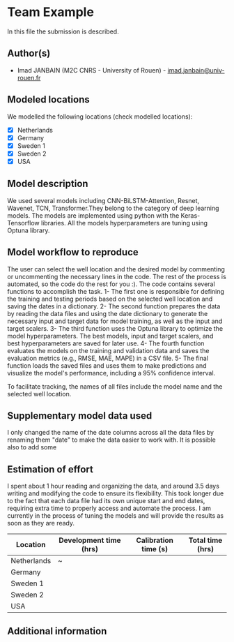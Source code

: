 # Team Example

In this file the submission is described. 

## Author(s)

- Imad JANBAIN (M2C CNRS - University of Rouen) - imad.janbain@univ-rouen.fr

## Modeled locations

We modelled the following locations (check modelled locations):

- [x] Netherlands
- [x] Germany
- [X] Sweden 1
- [X] Sweden 2
- [X] USA

## Model description

We used several models including CNN-BiLSTM-Attention, Resnet, Wavenet, TCN, Transformer.They belong to the category of deep learning models.
The models are implemented using python with the Keras-Tensorflow libraries.
All the models hyperparameters are tuning using Optuna library.

## Model workflow to reproduce
The user can select the well location and the desired model by commenting or uncommenting the necessary lines in the code. The rest of the process is automated, so the code do the rest for you :).
The code contains several functions to accomplish the task.
1- The first one is responsible for defining the training and testing periods based on the selected well location and saving the dates in a dictionary.
2- The second function prepares the data by reading the data files and using the date dictionary to generate the necessary input and target data for model training, as well as the input and target scalers.
3- The third function uses the Optuna library to optimize the model hyperparameters. The best models, input and target scalers, and best hyperparameters are saved for later use.
4- The fourth function evaluates the models on the training and validation data and saves the evaluation metrics (e.g., RMSE, MAE, MAPE) in a CSV file.
5- The final function loads the saved files and uses them to make predictions and visualize the model's performance, including a 95% confidence interval.

To facilitate tracking, the names of all files include the model name and the selected well location.

## Supplementary model data used

I only changed the name of the date columns across all the data files by renaming them "date" to make the data easier to work with.
It is possible also to add some 

## Estimation of effort

I spent about 1 hour reading and organizing the data, and around 3.5 days writing and modifying the code to ensure its flexibility. This took longer due to the fact that each data file had its own unique start and end dates, requiring extra time to properly access and automate the process. I am currently in the process of tuning the models and will provide the results as soon as they are ready.

| Location    | Development time (hrs) | Calibration time (s) | Total time (hrs) | 
|-------------|------------------------|----------------------|------------------|
| Netherlands | ~                      |                      |                  |
| Germany     |                        |                      |                  |
| Sweden 1    |                        |                      |                  |
| Sweden 2    |                        |                      |                  |
| USA         |                        |                      |                  |

## Additional information


